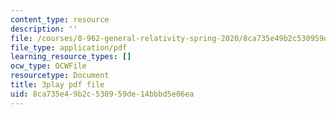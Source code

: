 ```yaml
---
content_type: resource
description: ''
file: /courses/8-962-general-relativity-spring-2020/8ca735e49b2c530959de14bbbd5e06ea_iRVfaR3N5K4.pdf
file_type: application/pdf
learning_resource_types: []
ocw_type: OCWFile
resourcetype: Document
title: 3play pdf file
uid: 8ca735e4-9b2c-5309-59de-14bbbd5e06ea
---
```

